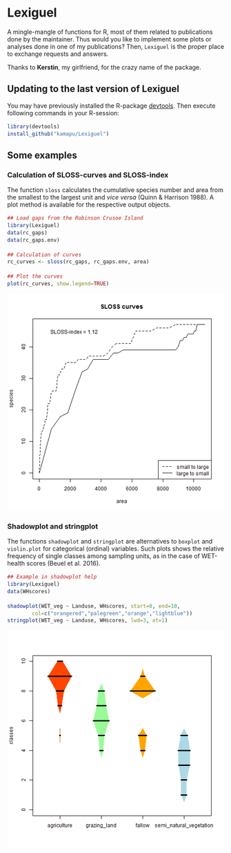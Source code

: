 
<!-- README.md is generated from README.Rmd. Please edit that file -->



# Lexiguel
A mingle-mangle of functions for R, most of them related to publications done by
the maintainer.
Thus would you like to implement some plots or analyses done in one of my
publications?
Then, `Lexiguel` is the proper place to exchange requests and answers.

Thanks to **Kerstin**, my girlfriend, for the crazy name of the package.


## Updating to the last version of Lexiguel
You may have previously installed the R-package
[devtools](https://github.com/hadley/devtools).
Then execute following commands in your R-session:


```r
library(devtools)
install_github("kamapu/Lexiguel")
```

## Some examples

### Calculation of SLOSS-curves and SLOSS-index
The function `sloss` calculates the cumulative species number and area from the
smallest to the largest unit and _vice versa_ (Quinn & Harrison 1988).
A plot method is available for the respective output objects.


```r
## Load gaps from the Robinson Crusoe Island
library(Lexiguel)
data(rc_gaps)
data(rc_gaps.env)

## Calculation of curves
rc_curves <- sloss(rc_gaps, rc_gaps.env, area)

## Plot the curves
plot(rc_curves, show.legend=TRUE)
```

![plot of chunk figures/sloss_curve](README-figures/sloss_curve-1.png)

### Shadowplot and stringplot
The functions `shadowplot` and `stringplot` are alternatives to `boxplot` and
`violin.plot` for categorical (ordinal) variables.
Such plots shows the relative frequency of single classes among sampling units,
as in the case of WET-health scores (Beuel et al. 2016).


```r
## Example in shadowplot help
library(Lexiguel)
data(WHscores)

shadowplot(WET_veg ~ Landuse, WHscores, start=0, end=10,
        col=c("orangered","palegreen","orange","lightblue"))
stringplot(WET_veg ~ Landuse, WHscores, lwd=3, at=1)
```

![plot of chunk figures/shadowstring](README-figures/shadowstring-1.png)


